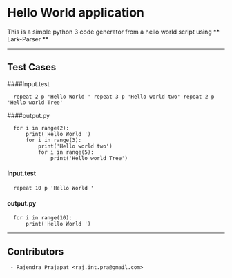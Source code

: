 # Hello World application

This is a simple python 3 code generator from a hello world script using ** Lark-Parser **

---
## Test Cases

####Input.test
```
  repeat 2 p 'Hello World ' repeat 3 p 'Hello world two' repeat 2 p 'Hello world Tree'

```

####output.py
```
  for i in range(2):
      print('Hello World ')
      for i in range(3):
          print('Hello world two')
          for i in range(5):
              print('Hello world Tree')

```

#### Input.test
```
  repeat 10 p 'Hello World '

```
#### output.py
```
  for i in range(10):
      print('Hello World ')

```
---

## Contributors
     - Rajendra Prajapat <raj.int.pra@gmail.com>
